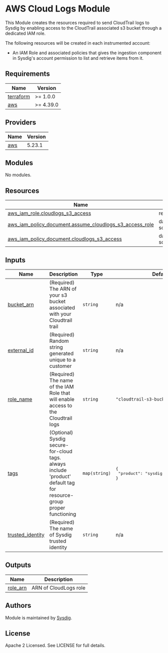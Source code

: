 # AWS Cloud Logs Module

This Module creates the resources required to send CloudTrail logs to Sysdig by enabling access to the CloudTrail associated s3 bucket through a dedicated IAM role.


The following resources will be created in each instrumented account:
- An IAM Role and associated policies that gives the ingestion component in Sysdig's account permission to list and retrieve items from it.

## Requirements

| Name | Version |
|------|---------|
| <a name="requirement_terraform"></a> [terraform](#requirement\_terraform) | >= 1.0.0 |
| <a name="requirement_aws"></a> [aws](#requirement\_aws) | >= 4.39.0 |

## Providers

| Name | Version |
|------|---------|
| <a name="provider_aws"></a> [aws](#provider\_aws) | 5.23.1 |

## Modules

No modules.

## Resources

| Name | Type |
|------|------|
| [aws_iam_role.cloudlogs_s3_access](https://registry.terraform.io/providers/hashicorp/aws/latest/docs/resources/iam_role) | resource |
| [aws_iam_policy_document.assume_cloudlogs_s3_access_role](https://registry.terraform.io/providers/hashicorp/aws/latest/docs/data-sources/iam_policy_document) | data source |
| [aws_iam_policy_document.cloudlogs_s3_access](https://registry.terraform.io/providers/hashicorp/aws/latest/docs/data-sources/iam_policy_document) | data source |

## Inputs

| Name | Description | Type | Default | Required |
|------|-------------|------|---------|:--------:|
| <a name="input_bucket_arn"></a> [bucket\_arn](#input\_bucket\_arn) | (Required) The ARN of your s3 bucket associated with your Cloudtrail trail | `string` | n/a | yes |
| <a name="input_external_id"></a> [external\_id](#input\_external\_id) | (Required) Random string generated unique to a customer | `string` | n/a | yes |
| <a name="input_role_name"></a> [role\_name](#input\_role\_name) | (Required) The name of the IAM Role that will enable access to the Cloudtrail logs | `string` | `"cloudtrail-s3-bucket-read-access"` | no |
| <a name="input_tags"></a> [tags](#input\_tags) | (Optional) Sysdig secure-for-cloud tags. always include 'product' default tag for resource-group proper functioning | `map(string)` | <pre>{<br>  "product": "sysdig-secure-for-cloud"<br>}</pre> | no |
| <a name="input_trusted_identity"></a> [trusted\_identity](#input\_trusted\_identity) | (Required) The name of Sysdig trusted identity | `string` | n/a | yes |

## Outputs

| Name | Description |
|------|-------------|
| <a name="output_role_arn"></a> [role\_arn](#output\_role\_arn) | ARN of CloudLogs role |

## Authors

Module is maintained by [Sysdig](https://sysdig.com).

## License

Apache 2 Licensed. See LICENSE for full details.
